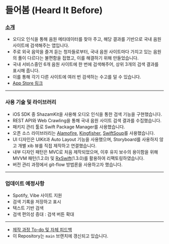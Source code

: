 # 들어봄 (Heard It Before)
### [소개](https://retrievemusic.wordpress.com)
* 오디오 인식을 통해 음원 메타데이터를 찾아 주고, 해당 결과를 기반으로 국내 음원 사이트에 검색해주는 앱입니다.
* 주로 외국 음악을 즐겨 듣는 청자들로부터, 국내 음원 사이트마다 가지고 있는 음원의 풀이 다르다는 불편함을 접했고, 이를 해결하기 위해 만들었습니다.
* 국내 서비스중인 6개 음원 사이트에 한 번에 검색해주어, 상위 3개의 검색 결과를 표시해 줍니다.
* 이를 통해 각기 다른 사이트에 여러 번 검색하는 수고를 덜 수 있습니다.
* [App Store 링크](https://apps.apple.com/kr/app/retrievemusic/id1594913051)
---
### 사용 기술 및 라이브러리
* iOS SDK 중 ShazamKit을 사용해 오디오 인식을 통한 검색 기능을 구현했습니다.
* REST API와 Web Crawling을 통해 국내 음원 사이트 검색 결과를 수집했습니다.
* 패키지 관리 툴로 Swift Package Manager를 사용했습니다.
* 오픈 소스 라이브러리는 [Alamofire](https://github.com/Alamofire/Alamofire), [Kingfisher](https://github.com/onevcat/Kingfisher), [SwiftSoup](https://github.com/scinfu/SwiftSoup)를 사용했습니다.
* UI 디자인은 UIKit과 Auto Layout 기능을 사용했으며, Storyboard를 사용하지 않고 개별 xib 뷰를 직접 제작하고 연결했습니다.
* 내부 디자인 패턴은 MVC로 처음 제작되었으며, 이후 유지 보수의 용이함을 위해 MVVM 패턴(1.2.0) 및 [RxSwift](https://github.com/ReactiveX/RxSwift)(1.3.0)를 활용하여 리팩토링하였습니다.
* 버전 관리 과정에서 git-flow 방법론을 사용하고자 했습니다.
---
### 업데이트 예정사항
* Spotify, Vibe 사이트 지원
* 검색 기록을 저장하고 표시
* 텍스트 기반 검색
* 검색 편의성 증대 : 검색 버튼 확대
---
* [제작 과정 To-do 및 자체 피드백](https://windy-crayfish-861.notion.site/WhereIsMyMusic-90b32a3ea3874eafa0b2c2df37837b52)
* 이 Repository는 `main` 브랜치에 갱신되고 있습니다.
